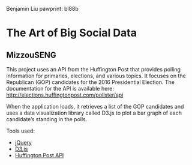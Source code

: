 Benjamin Liu
pawprint: bl88b

# The Art of Big Social Data
## MizzouSENG

This project uses an API from the Huffington Post that provides polling information for primaries, elections, and various topics. It focuses on the Republican (GOP) candidates for the 2016 Presidential Election. The documentation for the API is available here: http://elections.huffingtonpost.com/pollster/api

When the application loads, it retrieves a list of the GOP candidates and uses a data visualization library called D3.js to plot a bar graph of each candidate’s standing in the polls.

Tools used:
- [jQuery](https://jquery.com/)
- [D3.js](http://d3js.org/)
- [Huffington Post API](http://elections.huffingtonpost.com/pollster/api)